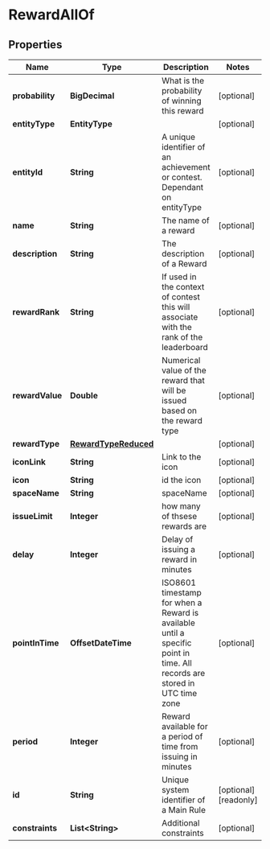 

# RewardAllOf


## Properties

Name | Type | Description | Notes
------------ | ------------- | ------------- | -------------
**probability** | **BigDecimal** | What is the probability of winning this reward |  [optional]
**entityType** | **EntityType** |  |  [optional]
**entityId** | **String** | A unique identifier of an achievement or contest. Dependant on entityType |  [optional]
**name** | **String** | The name of a reward |  [optional]
**description** | **String** | The description of a Reward |  [optional]
**rewardRank** | **String** | If used in the context of contest this will associate with the rank of the leaderboard |  [optional]
**rewardValue** | **Double** | Numerical value of the reward that will be issued based on the reward type |  [optional]
**rewardType** | [**RewardTypeReduced**](RewardTypeReduced.md) |  |  [optional]
**iconLink** | **String** | Link to the icon |  [optional]
**icon** | **String** | id the icon |  [optional]
**spaceName** | **String** | spaceName |  [optional]
**issueLimit** | **Integer** | how many of thsese rewards are |  [optional]
**delay** | **Integer** | Delay of issuing a reward in minutes |  [optional]
**pointInTime** | **OffsetDateTime** | ISO8601 timestamp for when a Reward is available until a specific point in time. All records are stored in UTC time zone |  [optional]
**period** | **Integer** | Reward available for a period of time from issuing in minutes |  [optional]
**id** | **String** | Unique system identifier of a Main Rule |  [optional] [readonly]
**constraints** | **List&lt;String&gt;** | Additional constraints |  [optional]



